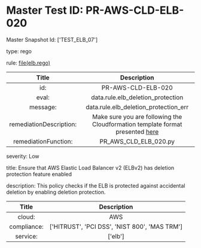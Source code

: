 



# Master Test ID: PR-AWS-CLD-ELB-020


Master Snapshot Id: ['TEST_ELB_07']

type: rego

rule: [file(elb.rego)]  
  
  
  
  

|Title|Description|
| :---: | :---: |
|id: |PR-AWS-CLD-ELB-020|
|eval: |data.rule.elb_deletion_protection|
|message: |data.rule.elb_deletion_protection_err|
|remediationDescription: |Make sure you are following the Cloudformation template format presented <a href='https://docs.aws.amazon.com/AWSCloudFormation/latest/UserGuide/aws-resource-elasticloadbalancingv2-targetgroup.html#cfn-elasticloadbalancingv2-targetgroup-protocol' target='_blank'>here</a>|
|remediationFunction: |PR_AWS_CLD_ELB_020.py|


severity: Low

title: Ensure that AWS Elastic Load Balancer v2 (ELBv2) has deletion protection feature enabled

description: This policy checks if the ELB is protected against accidental deletion by enabling deletion protection.  
  
  

|Title|Description|
| :---: | :---: |
|cloud: |AWS|
|compliance: |['HITRUST', 'PCI DSS', 'NIST 800', 'MAS TRM']|
|service: |['elb']|



[file(elb.rego)]: https://github.com/prancer-io/prancer-compliance-test/tree/master/aws/cloud/elb.rego
